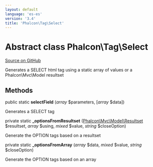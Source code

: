 ```yaml
---
layout: default
language: 'es-es'
version: '3.4'
title: 'Phalcon\Tag\Select'
---
```

# Abstract class **Phalcon\Tag\Select**

<a href="https://github.com/phalcon/cphalcon/tree/v3.4.0/phalcon/tag/select.zep" class="btn btn-default btn-sm">Source on GitHub</a>

Generates a SELECT html tag using a static array of values or a Phalcon\Mvc\Model resultset


## Methods
public static  **selectField** (*array* $parameters, [*array* $data])

Generates a SELECT tag



private static  **_optionsFromResultset** ([Phalcon\Mvc\Model\Resultset](/3.4/en/api/Phalcon_Mvc_Model_Resultset) $resultset, *array* $using, *mixed* $value, *string* $closeOption)

Generate the OPTION tags based on a resultset



private static  **_optionsFromArray** (*array* $data, *mixed* $value, *string* $closeOption)

Generate the OPTION tags based on an array



